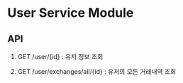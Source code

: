 # User Service Module

## API

1. GET /user/{id} : 유저 정보 조회   

2. GET /user/exchanges/all/{id} : 유저의 모든 거래내역 조회
